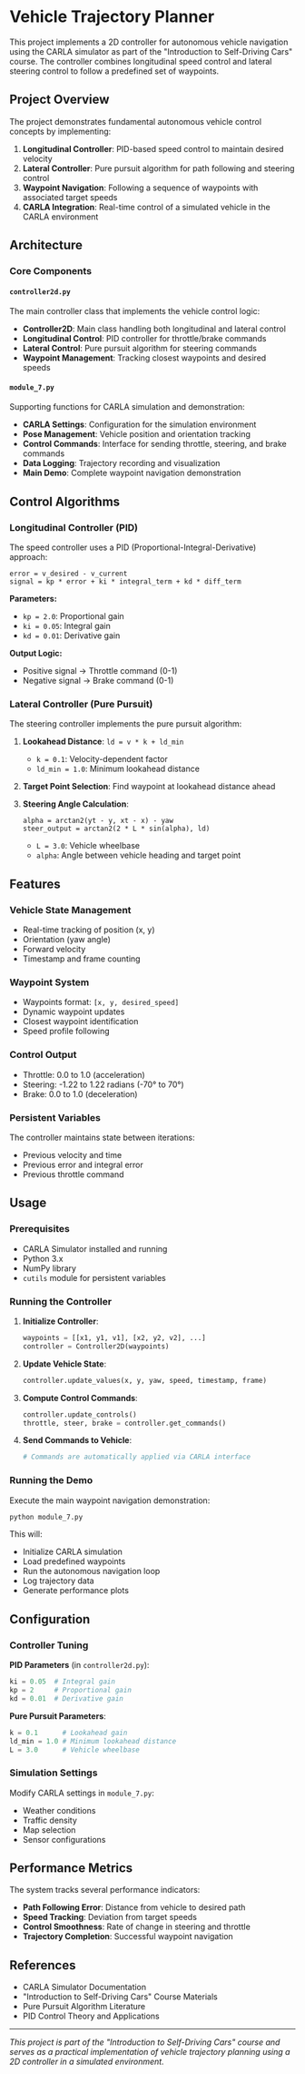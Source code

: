 # Vehicle Trajectory Planner

This project implements a 2D controller for autonomous vehicle navigation using the CARLA simulator as part of the "Introduction to Self-Driving Cars" course. The controller combines longitudinal speed control and lateral steering control to follow a predefined set of waypoints.

## Project Overview

The project demonstrates fundamental autonomous vehicle control concepts by implementing:

1. **Longitudinal Controller**: PID-based speed control to maintain desired velocity
2. **Lateral Controller**: Pure pursuit algorithm for path following and steering control
3. **Waypoint Navigation**: Following a sequence of waypoints with associated target speeds
4. **CARLA Integration**: Real-time control of a simulated vehicle in the CARLA environment

## Architecture

### Core Components

#### `controller2d.py`
The main controller class that implements the vehicle control logic:

- **Controller2D**: Main class handling both longitudinal and lateral control
- **Longitudinal Control**: PID controller for throttle/brake commands
- **Lateral Control**: Pure pursuit algorithm for steering commands
- **Waypoint Management**: Tracking closest waypoints and desired speeds

#### `module_7.py`
Supporting functions for CARLA simulation and demonstration:

- **CARLA Settings**: Configuration for the simulation environment
- **Pose Management**: Vehicle position and orientation tracking
- **Control Commands**: Interface for sending throttle, steering, and brake commands
- **Data Logging**: Trajectory recording and visualization
- **Main Demo**: Complete waypoint navigation demonstration

## Control Algorithms

### Longitudinal Controller (PID)

The speed controller uses a PID (Proportional-Integral-Derivative) approach:

```
error = v_desired - v_current
signal = kp * error + ki * integral_term + kd * diff_term
```

**Parameters:**
- `kp = 2.0`: Proportional gain
- `ki = 0.05`: Integral gain
- `kd = 0.01`: Derivative gain

**Output Logic:**
- Positive signal → Throttle command (0-1)
- Negative signal → Brake command (0-1)

### Lateral Controller (Pure Pursuit)

The steering controller implements the pure pursuit algorithm:

1. **Lookahead Distance**: `ld = v * k + ld_min`
   - `k = 0.1`: Velocity-dependent factor
   - `ld_min = 1.0`: Minimum lookahead distance

2. **Target Point Selection**: Find waypoint at lookahead distance ahead

3. **Steering Angle Calculation**:
   ```
   alpha = arctan2(yt - y, xt - x) - yaw
   steer_output = arctan2(2 * L * sin(alpha), ld)
   ```
   - `L = 3.0`: Vehicle wheelbase
   - `alpha`: Angle between vehicle heading and target point

## Features

### Vehicle State Management
- Real-time tracking of position (x, y)
- Orientation (yaw angle)
- Forward velocity
- Timestamp and frame counting

### Waypoint System
- Waypoints format: `[x, y, desired_speed]`
- Dynamic waypoint updates
- Closest waypoint identification
- Speed profile following

### Control Output
- Throttle: 0.0 to 1.0 (acceleration)
- Steering: -1.22 to 1.22 radians (-70° to 70°)
- Brake: 0.0 to 1.0 (deceleration)

### Persistent Variables
The controller maintains state between iterations:
- Previous velocity and time
- Previous error and integral error
- Previous throttle command

## Usage

### Prerequisites
- CARLA Simulator installed and running
- Python 3.x
- NumPy library
- `cutils` module for persistent variables

### Running the Controller

1. **Initialize Controller**:
   ```python
   waypoints = [[x1, y1, v1], [x2, y2, v2], ...]
   controller = Controller2D(waypoints)
   ```

2. **Update Vehicle State**:
   ```python
   controller.update_values(x, y, yaw, speed, timestamp, frame)
   ```

3. **Compute Control Commands**:
   ```python
   controller.update_controls()
   throttle, steer, brake = controller.get_commands()
   ```

4. **Send Commands to Vehicle**:
   ```python
   # Commands are automatically applied via CARLA interface
   ```

### Running the Demo

Execute the main waypoint navigation demonstration:

```bash
python module_7.py
```

This will:
- Initialize CARLA simulation
- Load predefined waypoints
- Run the autonomous navigation loop
- Log trajectory data
- Generate performance plots

## Configuration

### Controller Tuning

**PID Parameters** (in `controller2d.py`):
```python
ki = 0.05  # Integral gain
kp = 2     # Proportional gain
kd = 0.01  # Derivative gain
```

**Pure Pursuit Parameters**:
```python
k = 0.1      # Lookahead gain
ld_min = 1.0 # Minimum lookahead distance
L = 3.0      # Vehicle wheelbase
```

### Simulation Settings

Modify CARLA settings in `module_7.py`:
- Weather conditions
- Traffic density
- Map selection
- Sensor configurations

## Performance Metrics

The system tracks several performance indicators:
- **Path Following Error**: Distance from vehicle to desired path
- **Speed Tracking**: Deviation from target speeds
- **Control Smoothness**: Rate of change in steering and throttle
- **Trajectory Completion**: Successful waypoint navigation

## References

- CARLA Simulator Documentation
- "Introduction to Self-Driving Cars" Course Materials
- Pure Pursuit Algorithm Literature
- PID Control Theory and Applications

---

*This project is part of the "Introduction to Self-Driving Cars" course and serves as a practical implementation of vehicle trajectory planning using a 2D controller in a simulated environment.*
